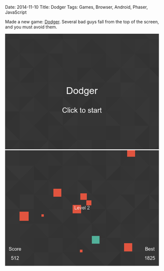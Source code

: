 Date: 2014-11-10
Title: Dodger
Tags: Games, Browser, Android, Phaser, JavaScript

Made a new game: [Dodger](https://www.cravesoft.com/dodger). Several bad guys fall from the top of the screen, and you must avoid them.

![Memory1](images/dodger1.png)
![Memory2](images/dodger2.png)
